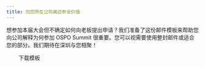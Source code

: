 ```yaml
---
title: 向您所在公司阐述参会价值
---
```

想参加本届大会但不确定如何向老板提出申请？我们准备了这份邮件模板来帮助您向公司解释为何参加 OSPO Summit 很重要。您可以视需要使用整封邮件或适合您的部分。我们期待在深圳与您相聚！

<a class="btn btn-warning" style="padding-left: 2rem; padding-right: 2rem;">下载模板</a>